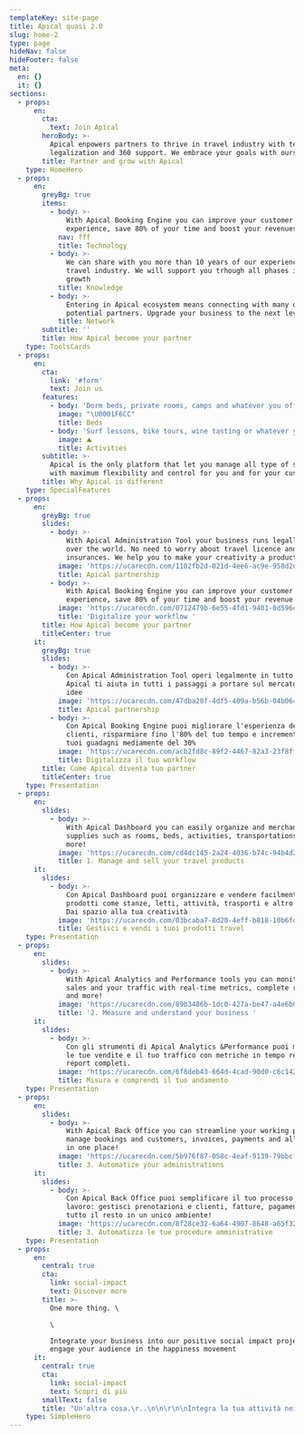 ```yaml
---
templateKey: site-page
title: Apical quasi 2.0
slug: home-2
type: page
hideNav: false
hideFooter: false
meta:
  en: {}
  it: {}
sections:
  - props:
      en:
        cta:
          text: Join Apical
        heroBody: >-
          Apical enpowers partners to thrive in travel industry with technology
          legalization and 360 support. We embrace your goals with ours
        title: Partner and grow with Apical
    type: HomeHero
  - props:
      en:
        greyBg: true
        items:
          - body: >-
              With Apical Booking Engine you can improve your customer's
              experience, save 80% of your time and boost your revenues by 30%
            nav: fff
            title: Technology
          - body: >-
              We can share with you more than 10 years of our experience in
              travel industry. We will support you trhough all phases in your
              growth
            title: Knowledge
          - body: >-
              Entering in Apical ecosystem means connecting with many other
              potential partners. Upgrade your business to the next level
            title: Network
        subtitle: ''
        title: How Apical become your partner
    type: ToolsCards
  - props:
      en:
        cta:
          link: '#form'
          text: Join us
        features:
          - body: 'Dorm beds, private rooms, camps and whatever you offer '
            image: "\U0001F6CC"
            title: Beds
          - body: 'Surf lessons, bike tours, wine tasting or whatever you offer'
            image: ⛰
            title: Activities
        subtitle: >-
          Apical is the only platform that let you manage all type of services
          with maximum flexibility and control for you and for your customers
        title: Why Apical is different
    type: SpecialFeatures
  - props:
      en:
        greyBg: true
        slides:
          - body: >-
              With Apical Administration Tool your business runs legally all
              over the world. No need to worry about travel licence and
              insurances. We help you to make your creativity a product! 
            image: 'https://ucarecdn.com/1102fb2d-021d-4ee6-ac9e-958d2dcc1104/'
            title: Apical partnership
          - body: >-
              With Apical Booking Engine you can improve your customer's
              experience, save 80% of your time and boost your revenue by 30% 
            image: 'https://ucarecdn.com/0712479b-6e55-4fd1-9401-0d596ca7d322/'
            title: 'Digitalize your workflow '
        title: How Apical become your partner
        titleCenter: true
      it:
        greyBg: true
        slides:
          - body: >-
              Con Apical Administration Tool operi legalmente in tutto il mondo.
              Apical ti aiuta in tutti i passaggi a portare sul mercato le tue
              idee
            image: 'https://ucarecdn.com/47dba20f-4df5-409a-b56b-04b0648f9143/'
            title: Apical partnership
          - body: >-
              Con Apical Booking Engine puoi migliorare l'esperienza dei tuoi
              clienti, risparmiare fino l'80% del tuo tempo e incrementare i
              tuoi guadagni mediamente del 30%
            image: 'https://ucarecdn.com/acb2fd8c-89f2-4467-82a3-23f8ffc7195a/'
            title: Digitalizza il tuo workflow
        title: Come Apical diventa tuo partner
        titleCenter: true
    type: Presentation
  - props:
      en:
        slides:
          - body: >-
              With Apical Dashboard you can easily organize and merchandise your
              supplies such as rooms, beds, activities, transportations and
              more! 
            image: 'https://ucarecdn.com/cd4dc145-2a24-4036-b74c-94b4d2c91d37/'
            title: 1. Manage and sell your travel products
      it:
        slides:
          - body: >-
              Con Apical Dashboard puoi organizzare e vendere facilmente i tuoi
              prodotti come stanze, letti, attività, trasporti e altro ancora!
              Dai spazio alla tua creatività
            image: 'https://ucarecdn.com/03bcaba7-8d20-4eff-b818-10b6fd31e082/'
            title: Gestisci e vendi i tuoi prodotti travel
    type: Presentation
  - props:
      en:
        slides:
          - body: >-
              With Apical Analytics and Performance tools you can monitor your
              sales and your traffic with real-time metrics, complete reports
              and more! 
            image: 'https://ucarecdn.com/89b3486b-1dc0-427a-be47-a4e6b01f6124/'
            title: '2. Measure and understand your business '
      it:
        slides:
          - body: >-
              Con gli strumenti di Apical Analytics &Performance puoi monitorare
              le tue vendite e il tuo traffico con metriche in tempo reale e
              report completi. 
            image: 'https://ucarecdn.com/6f8deb43-664d-4cad-90d0-c6c14278151c/'
            title: Misura e comprendi il tuo andamento
    type: Presentation
  - props:
      en:
        slides:
          - body: >-
              With Apical Back Office you can streamline your working process:
              manage bookings and customers, invoices, payments and all the rest
              in one place! 
            image: 'https://ucarecdn.com/5b976f87-058c-4eaf-9139-79bbcf14d0cb/'
            title: 3. Automatize your administrations
      it:
        slides:
          - body: >-
              Con Apical Back Office puoi semplificare il tuo processo di
              lavoro: gestisci prenotazioni e clienti, fatture, pagamenti e
              tutto il resto in un unico ambiente!
            image: 'https://ucarecdn.com/8f28ce32-6a64-4907-8648-a65f32f8a817/'
            title: 3. Automatizza le tue procedure amministrative
    type: Presentation
  - props:
      en:
        central: true
        cta:
          link: social-impact
          text: Discover more
        title: >-
          One more thing. \

          \

          Integrate your business into our positive social impact projects to
          engage your audience in the happiness movement
      it:
        central: true
        cta:
          link: social-impact
          text: Scopri di più
        smallText: false
        title: "Un'altra cosa.\r..\n\n\r\n\nIntegra la tua attività nei nostri progetti a impatto sociale positivo per coinvolgere il tuo pubblico in azioni che facciano davvero la differenza"
    type: SimpleHero
---
```


